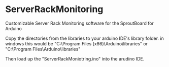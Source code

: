 ServerRackMonitoring
====================

Customizable Server Rack Monitoring software for the SproutBoard for Arduino


Copy the directories from the libraries to your arduino IDE's library folder.
in windows this would be 
"C:\Program Files (x86)\Arduino\libraries"
or 
"C:\Program Files\Arduino\libraries"

Then load up the "ServerRackMoniotring.ino" into the arudino IDE. 